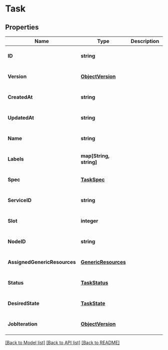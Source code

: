 # Task

## Properties
Name | Type | Description | Notes
------------ | ------------- | ------------- | -------------
**ID** | **string** |  | [optional] [default to null]
**Version** | [**ObjectVersion**](ObjectVersion.md) |  | [optional] [default to null]
**CreatedAt** | **string** |  | [optional] [default to null]
**UpdatedAt** | **string** |  | [optional] [default to null]
**Name** | **string** |  | [optional] [default to null]
**Labels** | **map[String, string]** |  | [optional] [default to null]
**Spec** | [**TaskSpec**](TaskSpec.md) |  | [optional] [default to null]
**ServiceID** | **string** |  | [optional] [default to null]
**Slot** | **integer** |  | [optional] [default to null]
**NodeID** | **string** |  | [optional] [default to null]
**AssignedGenericResources** | [**GenericResources**](GenericResources.md) |  | [optional] [default to null]
**Status** | [**TaskStatus**](TaskStatus.md) |  | [optional] [default to null]
**DesiredState** | [**TaskState**](TaskState.md) |  | [optional] [default to null]
**JobIteration** | [**ObjectVersion**](ObjectVersion.md) |  | [optional] [default to null]

[[Back to Model list]](../README.md#documentation-for-models) [[Back to API list]](../README.md#documentation-for-api-endpoints) [[Back to README]](../README.md)


